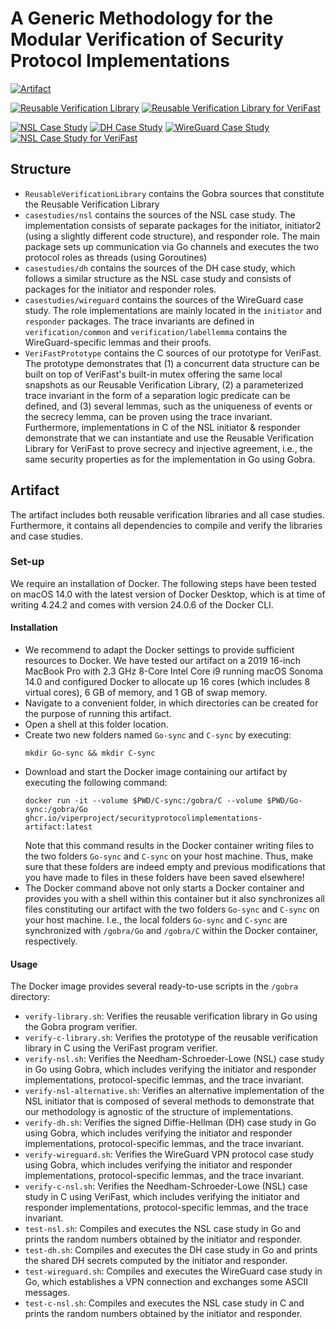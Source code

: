 # A Generic Methodology for the Modular Verification of Security Protocol Implementations

[![Artifact](https://github.com/viperproject/SecurityProtocolImplementations/actions/workflows/artifact.yml/badge.svg?branch=main)](https://github.com/viperproject/SecurityProtocolImplementations/actions/workflows/artifact.yml?query=branch%3Amain)

[![Reusable Verification Library](https://github.com/viperproject/SecurityProtocolImplementations/actions/workflows/library.yml/badge.svg?branch=main)](https://github.com/viperproject/SecurityProtocolImplementations/actions/workflows/library.yml?query=branch%3Amain)
[![Reusable Verification Library for VeriFast](https://github.com/viperproject/SecurityProtocolImplementations/actions/workflows/verifast-library.yml/badge.svg?branch=main)](https://github.com/viperproject/SecurityProtocolImplementations/actions/workflows/verifast-library.yml?query=branch%3Amain)

[![NSL Case Study](https://github.com/viperproject/SecurityProtocolImplementations/actions/workflows/nsl.yml/badge.svg?branch=main)](https://github.com/viperproject/SecurityProtocolImplementations/actions/workflows/nsl.yml?query=branch%3Amain)
[![DH Case Study](https://github.com/viperproject/SecurityProtocolImplementations/actions/workflows/dh.yml/badge.svg?branch=main)](https://github.com/viperproject/SecurityProtocolImplementations/actions/workflows/dh.yml?query=branch%3Amain)
[![WireGuard Case Study](https://github.com/viperproject/SecurityProtocolImplementations/actions/workflows/wireguard.yml/badge.svg?branch=main)](https://github.com/viperproject/SecurityProtocolImplementations/actions/workflows/wireguard.yml?query=branch%3Amain)
[![NSL Case Study for VeriFast](https://github.com/viperproject/SecurityProtocolImplementations/actions/workflows/verifast-nsl.yml/badge.svg?branch=main)](https://github.com/viperproject/SecurityProtocolImplementations/actions/workflows/verifast-nsl.yml?query=branch%3Amain)


## Structure
- `ReusableVerificationLibrary` contains the Gobra sources that constitute the Reusable Verification Library
- `casestudies/nsl` contains the sources of the NSL case study. The implementation consists of separate packages for the initiator, initiator2 (using a slightly different code structure), and responder role. The main package sets up communication via Go channels and executes the two protocol roles as threads (using Goroutines)
- `casestudies/dh` contains the sources of the DH case study, which follows a similar structure as the NSL case study and consists of packages for the initiator and responder roles.
- `casestudies/wireguard` contains the sources of the WireGuard case study. The role implementations are mainly located in the `initiator` and `responder` packages. The trace invariants are defined in `verification/common` and `verification/labellemma` contains the WireGuard-specific lemmas and their proofs.
- `VeriFastPrototype` contains the C sources of our prototype for VeriFast. The prototype demonstrates that (1) a concurrent data structure can be built on top of VeriFast's built-in mutex offering the same local snapshots as our Reusable Verification Library, (2) a parameterized trace invariant in the form of a separation logic predicate can be defined, and (3) several lemmas, such as the uniqueness of events or the secrecy lemma, can be proven using the trace invariant. Furthermore, implementations in C of the NSL initiator & responder demonstrate that we can instantiate and use the Reusable Verification Library for VeriFast to prove secrecy and injective agreement, i.e., the same security properties as for the implementation in Go using Gobra.


## Artifact
The artifact includes both reusable verification libraries and all case studies. Furthermore, it contains all dependencies to compile and verify the libraries and case studies.

### Set-up
We require an installation of Docker. The following steps have been tested on macOS 14.0 with the latest version of Docker Desktop, which is at time of writing 4.24.2 and comes with version 24.0.6 of the Docker CLI.

#### Installation
- We recommend to adapt the Docker settings to provide sufficient resources to Docker. We have tested our artifact on a 2019 16-inch MacBook Pro with 2.3 GHz 8-Core Intel Core i9 running macOS Sonoma 14.0 and configured Docker to allocate up 16 cores (which includes 8 virtual cores), 6 GB of memory, and 1 GB of swap memory.
- Navigate to a convenient folder, in which directories can be created for the purpose of running this artifact.
- Open a shell at this folder location.
- Create two new folders named `Go-sync` and `C-sync` by executing:
	```
    mkdir Go-sync && mkdir C-sync
    ```
- Download and start the Docker image containing our artifact by executing the following command:
    ```
    docker run -it --volume $PWD/C-sync:/gobra/C --volume $PWD/Go-sync:/gobra/Go ghcr.io/viperproject/securityprotocolimplementations-artifact:latest
    ```
	Note that this command results in the Docker container writing files to the two folders `Go-sync` and `C-sync` on your host machine.
	Thus, make sure that these folders are indeed empty and previous modifications that you have made to files in these folders have been saved elsewhere!
- The Docker command above not only starts a Docker container and provides you with a shell within this container but it also synchronizes all files constituting our artifact with the two folders `Go-sync` and `C-sync` on your host machine. I.e., the local folders `Go-sync` and `C-sync` are synchronized with `/gobra/Go` and `/gobra/C` within the Docker container, respectively.

#### Usage
The Docker image provides several ready-to-use scripts in the `/gobra` directory:
- `verify-library.sh`: Verifies the reusable verification library in Go using the Gobra program verifier.
- `verify-c-library.sh`: Verifies the prototype of the reusable verification library in C using the VeriFast program verifier.
- `verify-nsl.sh`: Verifies the Needham-Schroeder-Lowe (NSL) case study in Go using Gobra, which includes verifying the initiator and responder implementations, protocol-specific lemmas, and the trace invariant.
- `verify-nsl-alternative.sh`: Verifies an alternative implementation of the NSL initiator that is composed of several methods to demonstrate that our methodology is agnostic of the structure of implementations.
- `verify-dh.sh`: Verifies the signed Diffie-Hellman (DH) case study in Go using Gobra, which includes verifying the initiator and responder implementations, protocol-specific lemmas, and the trace invariant.
- `verify-wireguard.sh`: Verifies the WireGuard VPN protocol case study using Gobra, which includes verifying the initiator and responder implementations, protocol-specific lemmas, and the trace invariant.
- `verify-c-nsl.sh`: Verifies the Needham-Schroeder-Lowe (NSL) case study in C using VeriFast, which includes verifying the initiator and responder implementations, protocol-specific lemmas, and the trace invariant.
- `test-nsl.sh`: Compiles and executes the NSL case study in Go and prints the random numbers obtained by the initiator and responder. 
- `test-dh.sh`: Compiles and executes the DH case study in Go and prints the shared DH secrets computed by the initiator and responder. 
- `test-wireguard.sh`: Compiles and executes the WireGuard case study in Go, which establishes a VPN connection and exchanges some ASCII messages.
- `test-c-nsl.sh`: Compiles and executes the NSL case study in C and prints the random numbers obtained by the initiator and responder. 
